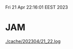 Fri 21 Apr 22:16:01 EEST 2023
# JAM
<a href='./cache/202304/21_22.log'>./cache/202304/21_22.log</a>
